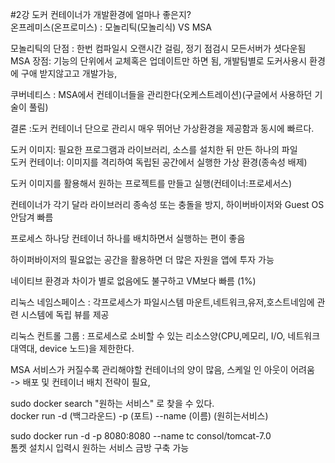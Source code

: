 #2강  도커 컨테이너가 개발환경에 얼마나 좋은지?    
온프레미스(온프로미스) : 모놀리틱(모놀리식) VS MSA     
     
모놀리틱의 단점 : 한번 컴파일시 오랜시간 걸림, 정기 점검시 모든서버가 셧다운됨     
MSA 장점: 기능의 단위에서 교체혹은 업데이트만 하면 됨, 개발팀별로 도커사용시 환경에 구애 받지않고고 개발가능,     
     
쿠버네티스 : MSA에서 컨테이너들을 관리한다(오케스트레이션)(구글에서 사용하던 기술이 풀림)     
     
결론 :도커 컨테이너 단으로 관리시 매우 뛰어난 가상환경을 제공함과 동시에 빠르다.     
     
도커 이미지: 필요한 프로그램과 라이브러리, 소스를 설치한 뒤 만든 하나의 파일     
도커 컨테이너: 이미지를 격리하여 독립된 공간에서 실행한 가상 환경(종속성 배제)     
     
도커 이미지를 활용해서 원하는 프로젝트를 만들고 실행(컨테이너:프로세서스)      
     
컨테이너가 각기 달라 라이브러리 종속성 또는 충돌을 방지, 하이버바이저와 Guest OS안담겨 빠름     
     
프로세스 하나당 컨테이너 하나를 배치하면서 실행하는 편이 좋음     
     
하이퍼바이저의 필요없는 공간을 활용하면 더 많은 자원을 앱에 투자 가능     
     
네이티브 환경과 차이가 별로 없음에도 불구하고 VM보다 빠름 (1%)     
     
     
     
     
리눅스 네임스페이스 : 각프로세스가 파일시스템 마운트,네트워크,유저,호스트네임에 관련 시스템에 독립 뷰를 제공     
     
리눅스 컨트롤 그룹 : 프로세스로 소비할 수 있는 리소스양(CPU,메모리, I/O, 네트워크 대역대, device 노드)을 제한한다.     
     
     
MSA 서비스가 커질수록 관리해야할 컨테이너의 양이 많음, 스케일 인 아웃이 어려움     
-> 배포 및 컨테이너 배치 전략이 필요,      
     
sudo docker search "원하는 서비스" 로 찾을 수 있다.     
docker run -d (백그라운드) -p (포트) --name (이름) (원히는서비스)     
     
sudo docker run -d -p 8080:8080 --name tc consol/tomcat-7.0     
톰켓 설치시 입력시 원하는 서비스 금방 구축 가능      
     